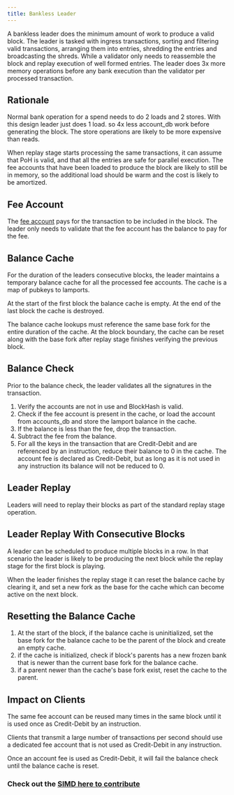 ```yaml
---
title: Bankless Leader
---
```


A bankless leader does the minimum amount of work to produce a valid block. The
leader is tasked with ingress transactions, sorting and filtering valid
transactions, arranging them into entries, shredding the entries and
broadcasting the shreds. While a validator only needs to reassemble the block
and replay execution of well formed entries. The leader does 3x more memory
operations before any bank execution than the validator per processed
transaction.

## Rationale

Normal bank operation for a spend needs to do 2 loads and 2 stores. With this
design leader just does 1 load. so 4x less account_db work before generating the
block. The store operations are likely to be more expensive than reads.

When replay stage starts processing the same transactions, it can assume that
PoH is valid, and that all the entries are safe for parallel execution. The fee
accounts that have been loaded to produce the block are likely to still be in
memory, so the additional load should be warm and the cost is likely to be
amortized.

## Fee Account

The [fee account](https://nexis.network/docs/terminology#fee_account) pays for the
transaction to be included in the block. The leader only needs to validate that
the fee account has the balance to pay for the fee.

## Balance Cache

For the duration of the leaders consecutive blocks, the leader maintains a
temporary balance cache for all the processed fee accounts. The cache is a map
of pubkeys to lamports.

At the start of the first block the balance cache is empty. At the end of the
last block the cache is destroyed.

The balance cache lookups must reference the same base fork for the entire
duration of the cache. At the block boundary, the cache can be reset along with
the base fork after replay stage finishes verifying the previous block.

## Balance Check

Prior to the balance check, the leader validates all the signatures in the
transaction.

1. Verify the accounts are not in use and BlockHash is valid.
2. Check if the fee account is present in the cache, or load the account from
   accounts_db and store the lamport balance in the cache.
3. If the balance is less than the fee, drop the transaction.
4. Subtract the fee from the balance.
5. For all the keys in the transaction that are Credit-Debit and are referenced
   by an instruction, reduce their balance to 0 in the cache. The account fee is
   declared as Credit-Debit, but as long as it is not used in any instruction
   its balance will not be reduced to 0.

## Leader Replay

Leaders will need to replay their blocks as part of the standard replay stage
operation.

## Leader Replay With Consecutive Blocks

A leader can be scheduled to produce multiple blocks in a row. In that scenario
the leader is likely to be producing the next block while the replay stage for
the first block is playing.

When the leader finishes the replay stage it can reset the balance cache by
clearing it, and set a new fork as the base for the cache which can become
active on the next block.

## Resetting the Balance Cache

1. At the start of the block, if the balance cache is uninitialized, set the
   base fork for the balance cache to be the parent of the block and create an
   empty cache.
2. if the cache is initialized, check if block's parents has a new frozen bank
   that is newer than the current base fork for the balance cache.
3. if a parent newer than the cache's base fork exist, reset the cache to the
   parent.

## Impact on Clients

The same fee account can be reused many times in the same block until it is used
once as Credit-Debit by an instruction.

Clients that transmit a large number of transactions per second should use a
dedicated fee account that is not used as Credit-Debit in any instruction.

Once an account fee is used as Credit-Debit, it will fail the balance check
until the balance cache is reset.

### Check out the [SIMD here to contribute](https://github.com/nexis-foundation/nexis-improvement-documents/pull/5)
